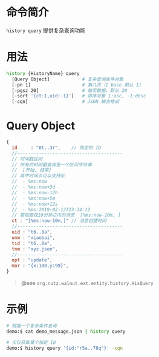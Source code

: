 命令简介
======= 

`history query` 提供复杂查询功能

用法
=======

```bash
history {HistoryName} query
  [Query Object]            # 复杂查询条件对象
  [-pn 1]                   # 第几页（1 base 默认 1）
  [-pgsz 20]                # 每页数据，默认 20
  [-sort '{ct:1,uid:-1}']   # 排序对象 1:asc, -1:desc
  [-cqn]                    # JSON 输出格式
```

Query Object
=======

```js
{
  id     : "8t..3r",    // 指定的 ID
  //---------------------------------------
  // 时间戳区间
  // 所有的时间戳查询是一个区间字符串
  //  [开始, 结束]
  // 其中时间点可以支持宏
  //  - %ms:now
  //  - %ms:now+3d
  //  - %ms:now-12h
  //  - %ms:now+5m
  //  - %ms:now+12s
  //  - %ms:2019-02-13T23:34:12
  // 譬如查找10分钟之内的消息  [%ms:now-10m, ]
  ct : "[%ms:now-10m,]" // 消息创建时间
  //---------------------------------------
  uid : "t6..8a",
  unm : "xiaobai",
  tid : "t6..8a",
  tnm : "xyz.json",
  //---------------------------------------
  opt : "update",
  mor : "{x:100,y:99}",
}
```

> @see `org.nutz.walnut.ext.entity.history.HisQuery`


示例
=======

```bash
# 根据一个复杂条件查询
demo:$ cat demo_message.json | history query

# 仅仅获取某个指定 ID
demo:$ history query '{id:"r5a..78q"}' -cqn
```